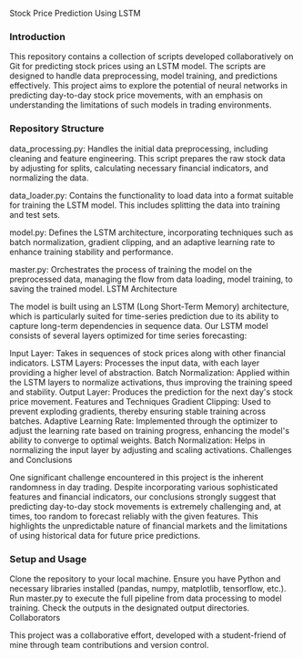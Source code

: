 Stock Price Prediction Using LSTM

### Introduction

This repository contains a collection of scripts developed collaboratively on Git for predicting stock prices using an LSTM model. The scripts are designed to handle data preprocessing, model training, and predictions effectively. This project aims to explore the potential of neural networks in predicting day-to-day stock price movements, with an emphasis on understanding the limitations of such models in trading environments.

### Repository Structure

data_processing.py: Handles the initial data preprocessing, including cleaning and feature engineering. This script prepares the raw stock data by adjusting for splits, calculating necessary financial indicators, and normalizing the data.

data_loader.py: Contains the functionality to load data into a format suitable for training the LSTM model. This includes splitting the data into training and test sets.

model.py: Defines the LSTM architecture, incorporating techniques such as batch normalization, gradient clipping, and an adaptive learning rate to enhance training stability and performance.

master.py: Orchestrates the process of training the model on the preprocessed data, managing the flow from data loading, model training, to saving the trained model.
LSTM Architecture

The model is built using an LSTM (Long Short-Term Memory) architecture, which is particularly suited for time-series prediction due to its ability to capture long-term dependencies in sequence data. Our LSTM model consists of several layers optimized for time series forecasting:

Input Layer: Takes in sequences of stock prices along with other financial indicators.
LSTM Layers: Processes the input data, with each layer providing a higher level of abstraction.
Batch Normalization: Applied within the LSTM layers to normalize activations, thus improving the training speed and stability.
Output Layer: Produces the prediction for the next day's stock price movement.
Features and Techniques
Gradient Clipping: Used to prevent exploding gradients, thereby ensuring stable training across batches.
Adaptive Learning Rate: Implemented through the optimizer to adjust the learning rate based on training progress, enhancing the model's ability to converge to optimal weights.
Batch Normalization: Helps in normalizing the input layer by adjusting and scaling activations.
Challenges and Conclusions

One significant challenge encountered in this project is the inherent randomness in day trading. Despite incorporating various sophisticated features and financial indicators, our conclusions strongly suggest that predicting day-to-day stock movements is extremely challenging and, at times, too random to forecast reliably with the given features. This highlights the unpredictable nature of financial markets and the limitations of using historical data for future price predictions.

### Setup and Usage

Clone the repository to your local machine.
Ensure you have Python and necessary libraries installed (pandas, numpy, matplotlib, tensorflow, etc.).
Run master.py to execute the full pipeline from data processing to model training.
Check the outputs in the designated output directories.
Collaborators

This project was a collaborative effort, developed with a student-friend of mine through team contributions and version control.

